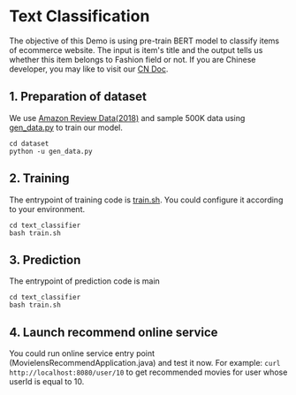 # Text Classification

The objective of this Demo is using pre-train BERT model to classify items of ecommerce website.
The input is item's title and the output tells us whether this item belongs to Fashion field or not.
If you are Chinese developer, you may like to visit our [CN Doc](README-CN.md).


## 1. Preparation of dataset
We use [Amazon Review Data(2018)](https://nijianmo.github.io/amazon/) and sample 500K data using [gen_data.py](dataset/gen_data.py) to train our model.
```
cd dataset
python -u gen_data.py
```

## 2. Training
The entrypoint of training code is [train.sh](text_classifier/train.sh). You could configure it according to your environment.
```
cd text_classifier
bash train.sh
```

## 3. Prediction
The entrypoint of prediction code is main 
```
cd text_classifier
bash train.sh
```

## 4. Launch recommend online service
You could run online service entry point (MovielensRecommendApplication.java) and test it now.
For example: `curl http://localhost:8080/user/10` to get recommended movies for user whose userId is equal to 10.

